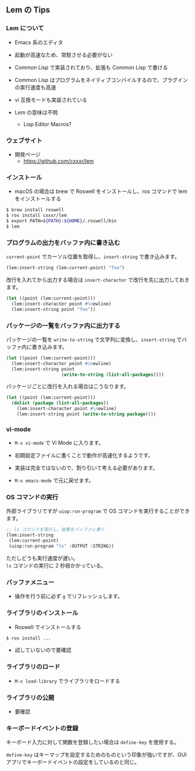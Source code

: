 ## Lem の Tips

### Lem について
- Emacs 系のエディタ
- 起動が高速なため、常駐させる必要がない
- Common Lisp で実装されており、拡張も Common Lisp で書ける
- Common Lisp はプログラムをネイティブコンパイルするので、プラグインの実行速度も高速
- vi 互換モードも実装されている

- Lem の意味は不明
  - Lisp Editor Macros?

### ウェブサイト
- 開発ページ
  - https://github.com/cxxxr/lem

### インストール

- macOS の場合は brew で Roswell をインストールし、ros コマンドで lem をインストールする
````sh
$ brew install roswell
$ ros install cxxxr/lem
$ export PATH=${PATH}:${HOME}/.roswell/bin
$ lem
````

### プログラムの出力をバッファ内に書き込む

`current-point` でカーソル位置を取得し、`insert-string` で書き込みます。

````lisp
(lem:insert-string (lem:current-point) "foo")
````

改行を入れてから出力する場合は `insert-character` で改行を先に出力しておきます。

````lisp
(let ((point (lem:current-point)))
  (lem:insert-character point #\newline)
  (lem:insert-string point "foo"))
````

### パッケージの一覧をバッファ内に出力する

パッケージの一覧を `write-to-string` で文字列に変換し、`insert-string` でバッファ内に書き込みます。

````lisp
(let ((point (lem:current-point)))
  (lem:insert-character point #\newline)
  (lem:insert-string point
                     (write-to-string (list-all-packages))))
````

パッケージごとに改行を入れる場合はこうなります。

````lisp
(let ((point (lem:current-point)))
  (dolist (package (list-all-packages))
    (lem:insert-character point #\newline)
    (lem:insert-string point (write-to-string package))))
````

### vi-mode
- `M-x vi-mode` で Vi Mode に入ります。
- 初期設定ファイルに書くことで動作が高速化するようです。

- 実装は完全ではないので、割り引いて考える必要があります。

- `M-x emacs-mode` で元に戻せます。

### OS コマンドの実行

外部ライブラリですが `uiop:run-program` で OS コマンドを実行することができます。

````lisp
;; ls コマンドを実行し、結果をバッファに書く
(lem:insert-string
 (lem:current-point)
 (uiop:run-program "ls" :OUTPUT :STRING))
````

ただしどうも実行速度が遅い。  
`ls` コマンドの実行に 2 秒弱かかっている。

### バッファメニュー
- 操作を行う前に必ず `g` でリフレッシュします。

### ライブラリのインストール
- Roswell でインストールする

````sh
$ ros install ...
````

- 試していないので要確認

### ライブラリのロード
- `M-x load-library` でライブラリをロードする

### ライブラリの公開
- 要確認

### キーボードイベントの登録

キーボード入力に対して関数を登録したい場合は `define-key` を使用する。

`define-key` はキーマップを設定するためのものという印象が強いですが、GUI アプリでキーボードイベントの設定をしているのと同じ。
